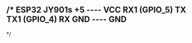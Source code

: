 /*
     ESP32              		JY901s
       +5        ----        	 VCC
       RX1  (GPIO_5)			  TX
       TX1  (GPIO_4)			  RX
       GND       ----       	 GND
------------------------------------
*/